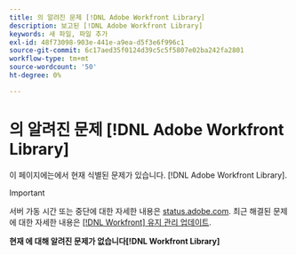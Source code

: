 ```yaml
---
title: 의 알려진 문제 [!DNL Adobe Workfront Library]
description: 보고된 [!DNL Adobe Workfront Library]
keywords: 새 파일, 파일 추가
exl-id: 48f73098-903e-441e-a9ea-d5f3e6f996c1
source-git-commit: 6c17aed35f0124d39c5c5f5807e02ba242fa2801
workflow-type: tm+mt
source-wordcount: '50'
ht-degree: 0%

---
```


# 의 알려진 문제 [!DNL Adobe Workfront Library]

이 페이지에는에서 현재 식별된 문제가 있습니다. [!DNL Adobe Workfront Library].

>[!IMPORTANT]
>
>서버 가동 시간 또는 중단에 대한 자세한 내용은 [status.adobe.com](https://status.adobe.com). 최근 해결된 문제에 대한 자세한 내용은 [[!DNL Workfront] 유지 관리 업데이트](../maintenance/current-updates.md).

**현재 에 대해 알려진 문제가 없습니다[!DNL Workfront Library]**

<!--


-->
